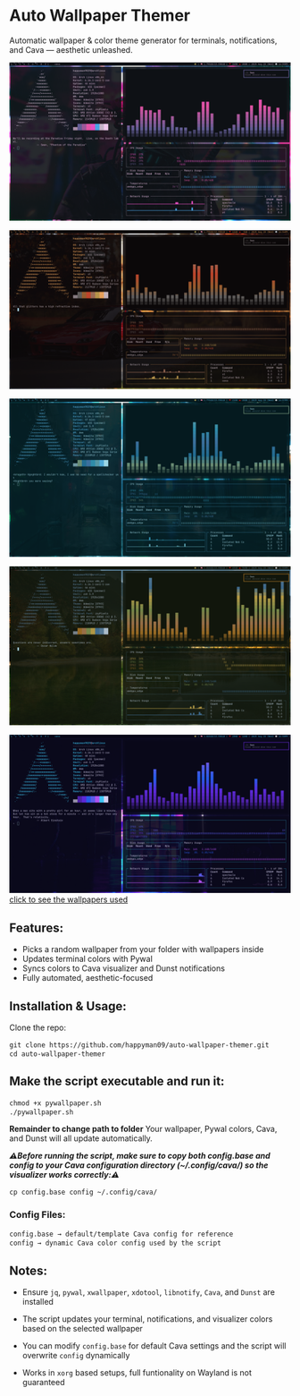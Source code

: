 # **Auto Wallpaper Themer**

Automatic wallpaper & color theme generator for terminals, notifications, and Cava — aesthetic unleashed.

![Alt demo](assets/Screenshot_20250820_165557.png)

![Alt demo](assets/Screenshot_20250820_165507.png)

![Alt demo](assets/Screenshot_20250820_165755.png)

![Alt demo](assets/Screenshot_20250820_165638.png)

![Alt demo](assets/Screenshot_20250820_165912-1.png)
<figcaptio><a href="https://github.com/happyman09/auto-wallpaper-themer/tree/main/assets">click to see the wallpapers used</a></figcaption>

## Features:  
- Picks a random wallpaper from your folder with wallpapers inside 
- Updates terminal colors with Pywal 
- Syncs colors to Cava visualizer and Dunst notifications  
- Fully automated, aesthetic-focused  

## Installation & Usage:  
Clone the repo:  

```
git clone https://github.com/happyman09/auto-wallpaper-themer.git
cd auto-wallpaper-themer
```

## Make the script executable and run it:
```
chmod +x pywallpaper.sh
./pywallpaper.sh
```
**Remainder to change path to folder**
Your wallpaper, Pywal colors, Cava, and Dunst will all update automatically.

***⚠️Before running the script, make sure to copy both config.base and config to your Cava configuration directory (~/.config/cava/) so the visualizer works correctly:⚠️***

```
cp config.base config ~/.config/cava/
```

### Config Files:

    config.base → default/template Cava config for reference    
    config → dynamic Cava color config used by the script

## Notes:

   - Ensure `jq`, `pywal`, `xwallpaper`, `xdotool`, `libnotify`, `Cava`, and `Dunst` are installed

   - The script updates your terminal, notifications, and visualizer colors based on the selected wallpaper

   - You can modify `config.base` for default Cava settings and the script will overwrite `config` dynamically

   - Works in `xorg` based setups, full funtionality on Wayland is not guaranteed
